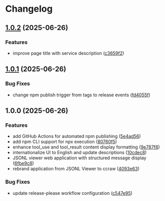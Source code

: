 # Changelog

## [1.0.2](https://github.com/hiragram/ccraw/compare/v1.0.1...v1.0.2) (2025-06-26)


### Features

* improve page title with service description ([c3659f2](https://github.com/hiragram/ccraw/commit/c3659f2486aae11bbdc8767cf375a1db6d67cd6e))

## [1.0.1](https://github.com/hiragram/ccraw/compare/v1.0.0...v1.0.1) (2025-06-26)


### Bug Fixes

* change npm publish trigger from tags to release events ([fd4055f](https://github.com/hiragram/ccraw/commit/fd4055f2bc911eef95e97ff5e779e64d58921a07))

## 1.0.0 (2025-06-26)


### Features

* add GitHub Actions for automated npm publishing ([5e4ad56](https://github.com/hiragram/ccraw/commit/5e4ad563c76030fcb7aed4042189fea0397778d2))
* add npm CLI support for npx execution ([80760f5](https://github.com/hiragram/ccraw/commit/80760f57eb6c98289edf04e7bca8531866db5d3a))
* enhance tool_use and tool_result content display formatting ([9e787f8](https://github.com/hiragram/ccraw/commit/9e787f85c82c1b09148932896f7d6cc95bca5392))
* internationalize UI to English and update descriptions ([10cdec8](https://github.com/hiragram/ccraw/commit/10cdec846a154dcd4dbde4b3a4526510322b2cbb))
* JSONL viewer web application with structured message display ([6fbe9c8](https://github.com/hiragram/ccraw/commit/6fbe9c8afbada364d22ec7b2e9ebbd562fac84a0))
* rebrand application from JSONL Viewer to ccraw ([4093e63](https://github.com/hiragram/ccraw/commit/4093e63aab450bcba21470d0de39d335ec2d9a4d))


### Bug Fixes

* update release-please workflow configuration ([c547e95](https://github.com/hiragram/ccraw/commit/c547e950ff1dafca64ce750be29c0de912b8ef64))
